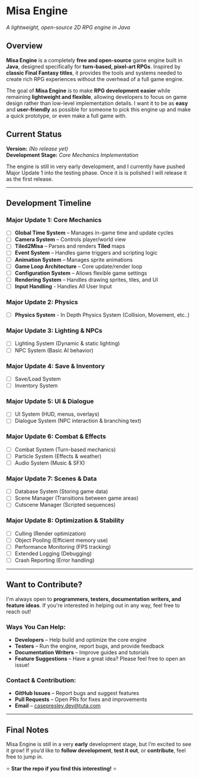# **Misa Engine**  
*A lightweight, open-source 2D RPG engine in Java*  

## **Overview**  
**Misa Engine** is a completely **free and open-source** game engine built in **Java**, designed specifically for **turn-based, pixel-art RPGs**. Inspired by **classic Final Fantasy titles**, it provides the tools and systems needed to create rich RPG experiences without the overhead of a full game engine.  

The goal of **Misa Engine** is to make **RPG development easier** while remaining **lightweight and flexible**, allowing developers to focus on game design rather than low-level implementation details. I want it to be as **easy** and **user-friendly** as possible for someone to pick this engine up and make a quick prototype, or even make a full game with.

## **Current Status**  
**Version:** *(No release yet)*  
**Development Stage:** *Core Mechanics Implementation*  

The engine is still in very early development, and I currently have pushed Major Update 1 into the testing phase. Once it is is polished I will release it as the first release.

---

## **Development Timeline**  
###  **Major Update 1: Core Mechanics**
- [ ] **Global Time System** – Manages in-game time and update cycles  
- [ ] **Camera System** – Controls player/world view  
- [ ] **Tiled2Misa** – Parses and renders **Tiled** maps  
- [ ] **Event System** – Handles game triggers and scripting logic  
- [ ] **Animation System** – Manages sprite animations  
- [ ] **Game Loop Architecture** – Core update/render loop  
- [ ] **Configuration System** – Allows flexible game settings  
- [ ] **Rendering System** – Handles drawing sprites, tiles, and UI
- [ ] **Input Handling** - Handles All User Input

### **Major Update 2: Physics**  
- [ ] **Physics System** - In Depth Physics System (Collision, Movement, etc..)

### **Major Update 3: Lighting & NPCs**  
- [ ] Lighting System (Dynamic & static lighting)  
- [ ] NPC System (Basic AI behavior)  

### **Major Update 4: Save & Inventory**  
- [ ] Save/Load System  
- [ ] Inventory System  

### **Major Update 5: UI & Dialogue**  
- [ ] UI System (HUD, menus, overlays)  
- [ ] Dialogue System (NPC interaction & branching text)  

### **Major Update 6: Combat & Effects**  
- [ ] Combat System (Turn-based mechanics)  
- [ ] Particle System (Effects & weather)  
- [ ] Audio System (Music & SFX)  

### **Major Update 7: Scenes & Data**  
- [ ] Database System (Storing game data)  
- [ ] Scene Manager (Transitions between game areas)  
- [ ] Cutscene Manager (Scripted sequences)  

### **Major Update 8: Optimization & Stability**  
- [ ] Culling (Render optimization)  
- [ ] Object Pooling (Efficient memory use)  
- [ ] Performance Monitoring (FPS tracking)  
- [ ] Extended Logging (Debugging)  
- [ ] Crash Reporting (Error handling)  

---

## **Want to Contribute?**  
I'm always open to **programmers, testers, documentation writers, and feature ideas**. If you're interested in helping out in any way, feel free to reach out!  

### **Ways You Can Help:**  
- **Developers** – Help build and optimize the core engine  
- **Testers** – Run the engine, report bugs, and provide feedback  
- **Documentation Writers** – Improve guides and tutorials  
- **Feature Suggestions** – Have a great idea? Please feel free to open an issue!  

### **Contact & Contribution:**  
- **GitHub Issues** – Report bugs and suggest features  
- **Pull Requests** – Open PRs for fixes and improvements  
- **Email** – [casepresley.dev@tuta.com](mailto:casepresley.dev@tuta.com)  

---

## **Final Notes**  
Misa Engine is still in a very **early** development stage, but I’m excited to see it grow! If you’d like to **follow development**, **test it out**, or **contribute**, feel free to jump in.  

⭐ **Star the repo if you find this interesting!** ⭐  
